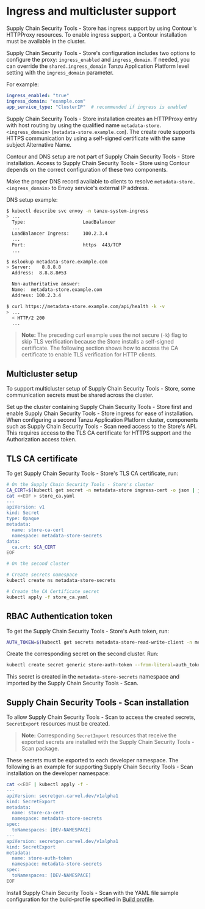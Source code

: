 # Ingress and multicluster support

Supply Chain Security Tools - Store has ingress support by using Contour's HTTPProxy resources. To enable ingress support, a Contour installation must be available in the cluster.

Supply Chain Security Tools - Store's configuration includes two options to configure the proxy: `ingress_enabled` and `ingress_domain`. If needed, you can override the `shared.ingress_domain` Tanzu Application Platform level setting with the `ingress_domain` parameter.

For example:

```yaml
ingress_enabled: "true"
ingress_domain: "example.com"
app_service_type: "ClusterIP"  # recommended if ingress is enabled
```

Supply Chain Security Tools - Store installation creates an HTTPProxy entry with host routing by using the qualified name `metadata-store.<ingress_domain>` (`metadata-store.example.com`). The create route supports HTTPS communication by using a self-signed certificate with the same subject Alternative Name.

Contour and DNS setup are not part of Supply Chain Security Tools - Store installation. Access to Supply Chain Security Tools - Store using Contour depends on the correct configuration of these two components.

Make the proper DNS record available to clients to resolve `metadata-store.<ingress_domain>` to Envoy service's external IP address.

DNS setup example:

```bash
$ kubectl describe svc envoy -n tanzu-system-ingress
> ...
  Type:                     LoadBalancer
  ...
  LoadBalancer Ingress:     100.2.3.4
  ...
  Port:                     https  443/TCP
  ...

$ nslookup metadata-store.example.com
> Server:    8.8.8.8
  Address:  8.8.8.8#53

  Non-authoritative answer:
  Name:  metadata-store.example.com
  Address: 100.2.3.4

$ curl https://metadata-store.example.com/api/health -k -v
> ...
  < HTTP/2 200
  ...
```

>**Note:** The preceding curl example uses the not secure (`-k`) flag to skip TLS verification because the Store installs a self-signed certificate. The following section shows how to access the CA certificate to enable TLS verification for HTTP clients.

## <a id="multicluster-setup"></a>Multicluster setup

To support multicluster setup of Supply Chain Security Tools - Store, some communication secrets must be shared across the cluster.

Set up the cluster containing Supply Chain Security Tools - Store first and enable Supply Chain Security Tools - Store ingress for ease of installation. When configuring a second Tanzu Application Platform cluster, components such as Supply Chain Security Tools - Scan need access to the Store's API. This requires access to the TLS CA certificate for HTTPS support and the Authorization access token.

## <a id="tls"></a>TLS CA certificate

To get Supply Chain Security Tools - Store's TLS CA certificate, run:

```bash
# On the Supply Chain Security Tools - Store's cluster
CA_CERT=$(kubectl get secret -n metadata-store ingress-cert -o json | jq -r ".data.\"ca.crt\"")
cat <<EOF > store_ca.yaml
---
apiVersion: v1
kind: Secret
type: Opaque
metadata:
  name: store-ca-cert
  namespace: metadata-store-secrets
data:
  ca.crt: $CA_CERT
EOF

# On the second cluster 

# Create secrets namespace
kubectl create ns metadata-store-secrets

# Create the CA Certificate secret
kubectl apply -f store_ca.yaml
```

## <a id="rbac-auth-token"></a>RBAC Authentication token

To get the Supply Chain Security Tools - Store's Auth token, run:

```bash
AUTH_TOKEN=$(kubectl get secrets metadata-store-read-write-client -n metadata-store -o jsonpath="{.data.token}" | base64 -d)
```

Create the corresponding secret on the second cluster. Run:

```bash
kubectl create secret generic store-auth-token --from-literal=auth_token=$AUTH_TOKEN -n metadata-store-secrets
```

This secret is created in the `metadata-store-secrets` namespace and imported by the Supply Chain Security Tools - Scan.

## <a id="scst-scan-install"></a>Supply Chain Security Tools - Scan installation

To allow Supply Chain Security Tools - Scan to access the created secrets, `SecretExport` resources must be created.

>**Note:** Corresponding `SecretImport` resources that receive the exported secrets are installed with the Supply Chain Security Tools - Scan package.

These secrets must be exported to each developer namespace. The following is an example for supporting Supply Chain Security Tools - Scan installation on the developer namespace:

```bash
cat <<EOF | kubectl apply -f -
---
apiVersion: secretgen.carvel.dev/v1alpha1
kind: SecretExport
metadata:
  name: store-ca-cert
  namespace: metadata-store-secrets
spec:
  toNamespaces: [DEV-NAMESPACE]
---
apiVersion: secretgen.carvel.dev/v1alpha1
kind: SecretExport
metadata:
  name: store-auth-token
  namespace: metadata-store-secrets
spec:
  toNamespaces: [DEV-NAMESPACE]
EOF
```

Install Supply Chain Security Tools - Scan with the YAML file sample configuration for the build-profile specified in [Build profile](../multicluster/reference/tap-values-build-sample.md).
